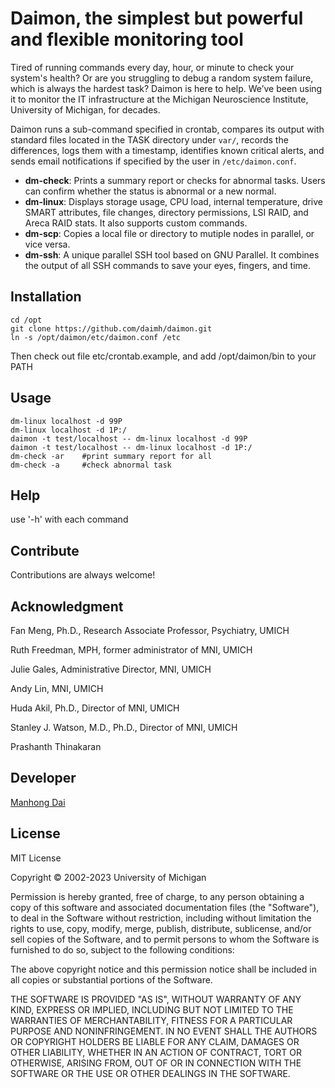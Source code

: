 # Daimon, the simplest but powerful and flexible monitoring tool

Tired of running commands every day, hour, or minute to check your system's health? Or are you struggling to debug a random system failure, which is always the hardest task? Daimon is here to help. We’ve been using it to monitor the IT infrastructure at the Michigan Neuroscience Institute, University of Michigan, for decades.

Daimon runs a sub-command specified in crontab, compares its output with standard files located in the TASK directory under `var/`, records the differences, logs them with a timestamp, identifies known critical alerts, and sends email notifications if specified by the user in `/etc/daimon.conf`.

- **dm-check**: Prints a summary report or checks for abnormal tasks. Users can confirm whether the status is abnormal or a new normal.
- **dm-linux**: Displays storage usage, CPU load, internal temperature, drive SMART attributes, file changes, directory permissions, LSI RAID, and Areca RAID stats. It also supports custom commands.
- **dm-scp**: Copies a local file or directory to mutiple nodes in parallel, or vice versa.
- **dm-ssh**: A unique parallel SSH tool based on GNU Parallel. It combines the output of all SSH commands to save your eyes, fingers, and time.

## Installation
```
cd /opt
git clone https://github.com/daimh/daimon.git
ln -s /opt/daimon/etc/daimon.conf /etc
```
Then check out file etc/crontab.example, and add /opt/daimon/bin to your PATH

## Usage
```
dm-linux localhost -d 99P
dm-linux localhost -d 1P:/
daimon -t test/localhost -- dm-linux localhost -d 99P
daimon -t test/localhost -- dm-linux localhost -d 1P:/
dm-check -ar	#print summary report for all
dm-check -a		#check abnormal task
```

## Help
use '-h' with each command

## Contribute

Contributions are always welcome!

## Acknowledgment

Fan Meng, Ph.D., Research Associate Professor, Psychiatry, UMICH

Ruth Freedman, MPH, former administrator of MNI, UMICH

Julie Gales, Administrative Director, MNI, UMICH

Andy Lin, MNI, UMICH

Huda Akil, Ph.D., Director of MNI, UMICH

Stanley J. Watson, M.D., Ph.D., Director of MNI, UMICH

Prashanth Thinakaran

## Developer

[Manhong Dai](mailto:manhongdai@gmail.com)

## License

MIT License

Copyright © 2002-2023 University of Michigan

Permission is hereby granted, free of charge, to any person obtaining a copy
of this software and associated documentation files (the "Software"), to deal
in the Software without restriction, including without limitation the rights
to use, copy, modify, merge, publish, distribute, sublicense, and/or sell
copies of the Software, and to permit persons to whom the Software is
furnished to do so, subject to the following conditions:

The above copyright notice and this permission notice shall be included in all
copies or substantial portions of the Software.

THE SOFTWARE IS PROVIDED "AS IS", WITHOUT WARRANTY OF ANY KIND, EXPRESS OR
IMPLIED, INCLUDING BUT NOT LIMITED TO THE WARRANTIES OF MERCHANTABILITY,
FITNESS FOR A PARTICULAR PURPOSE AND NONINFRINGEMENT. IN NO EVENT SHALL THE
AUTHORS OR COPYRIGHT HOLDERS BE LIABLE FOR ANY CLAIM, DAMAGES OR OTHER
LIABILITY, WHETHER IN AN ACTION OF CONTRACT, TORT OR OTHERWISE, ARISING FROM,
OUT OF OR IN CONNECTION WITH THE SOFTWARE OR THE USE OR OTHER DEALINGS IN THE
SOFTWARE.
